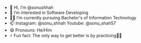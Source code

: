 - 👋 Hi, I’m @sonushhah
- 👀 I’m interested in Software Developing
- 👨‍🎓 I’m currently pursuing Bachelor's of Information Technology
- 📫 Instagram: @sonu_shhah Youtube: @sonu_shah57
- 😄 Pronouns: He/Him
- ⚡ Fun fact: The only way to get better is by practicing🙂🙃

<!---
sonushhah/sonushhah is a ✨ special ✨ repository because its `README.md` (this file) appears on your GitHub profile.
You can click the Preview link to take a look at your changes.
--->
